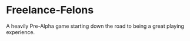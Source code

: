 # Freelance-Felons
A heavily Pre-Alpha game starting down the road to being a great playing experience.
